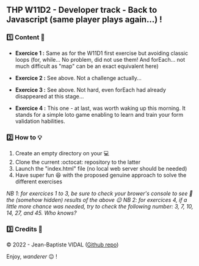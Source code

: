 ## THP W11D2 - Developer track - Back to Javascript (same player plays again...) !

### :one: Content :scroll:

- **Exercice 1 :** Same as for the W11D1 first exercise but avoiding classic loops (for, while... No problem, did not use them! And forEach... not much difficult as "map" can be an exact equivalent here)

- **Exercice 2 :** See above. Not a challenge actually...

- **Exercice 3 :** See above. Not hard, even forEach had already disappeared at this stage...

- **Exercice 4 :** This one - at last, was worth waking up this morning. It stands for a simple loto game enabling to learn and train your form validation habilities.

### :two: How to :bulb:

1. Create an empty directory on your :computer:
2. Clone the current :octocat: repository to the latter
3. Launch the "index.html" file (no local web server should be needed)
4. Have super fun :satisfied: with the proposed genuine approach to solve the different exercises

_NB 1: for exercices 1 to 3, be sure to check your brower's console to see :eyes: the (somehow hidden) results of the above :wink:_
_NB 2: for exercices 4, if a little more chance was needed, try to check the following number: 3, 7, 10, 14, 27, and 45. Who knows?_

### :three: Credits :closed_lock_with_key:

&copy; 2022 - Jean-Baptiste VIDAL ([Github repo](https://github.com/GibbZ-78))

Enjoy, _wanderer_ :wink: !
